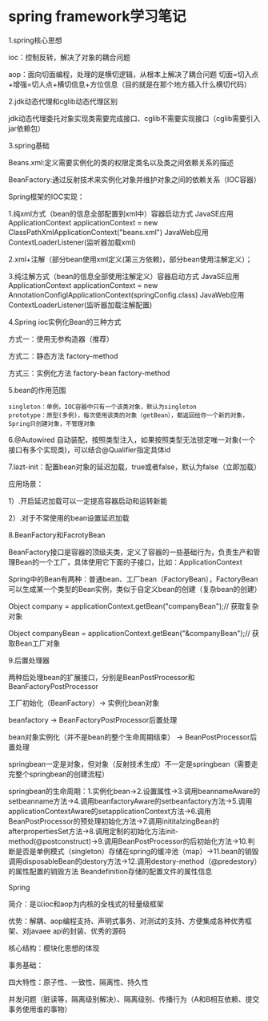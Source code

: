 # spring framework学习笔记

1.spring核心思想

ioc：控制反转，解决了对象的耦合问题

aop：面向切面编程，处理的是横切逻辑，从根本上解决了耦合问题 切面=切入点+增强=切人点+横切信息+方位信息（目的就是在那个地方插入什么横切代码）

2.jdk动态代理和cglib动态代理区别

jdk动态代理委托对象实现类需要完成接口、cglib不需要实现接口（cglib需要引入jar依赖包）

3.spring基础

Beans.xml:定义需要实例化的类的权限定类名以及类之间依赖关系的描述

BeanFactory:通过反射技术来实例化对象并维护对象之间的依赖关系（IOC容器）

Spring框架的IOC实现：

1.纯xml方式（bean的信息全部配置到xml中）容器启动方式 JavaSE应用ApplicationContext applicationContext = new ClassPathXmlApplicationContext("beans.xml")   JavaWeb应用ContextLoaderListener(监听器加载xml)

2.xml+注解（部分bean使用xml定义(第三方依赖)，部分bean使用注解定义）；

3.纯注解方式（bean的信息全部使用注解定义）容器启动方式 JavaSE应用ApplicationContext applicationContext = new AnnotationConfiglApplicationContext(springConfig.class)   JavaWeb应用ContextLoaderListener(监听器加载注解配置)

4.Spring ioc实例化Bean的三种方式

方式一：使用无参构造器（推荐）

方式二：静态方法 factory-method

方式三：实例化方法 factory-bean factory-method

5.bean的作用范围

```
singleton：单例，IOC容器中只有一个该类对象，默认为singleton
prototype：原型(多例)，每次使用该类的对象（getBean），都返回给你一个新的对象，Spring只创建对象，不管理对象
```

6.@Autowired 自动装配，按照类型注入，如果按照类型无法锁定唯一对象(一个接口有多个实现类)，可以结合@Qualifier指定具体id

7.lazt-init：配置bean对象的延迟加载，true或者false，默认为false（立即加载）

应用场景：

1）.开启延迟加载可以一定提高容器启动和运转新能

2）.对于不常使用的bean设置延迟加载

8.BeanFactory和FacrotyBean

BeanFactory接口是容器的顶级夫类，定义了容器的一些基础行为，负责生产和管理Bean的一个工厂，具体使用它下面的子接口，比如：ApplicationContext

Spring中的Bean有两种：普通bean、工厂bean（FactoryBean），FactoryBean可以生成某一个类型的Bean实例，类似于自定义bean的创建（复杂bean的创建）

Object company = applicationContext.getBean("companyBean");// 获取复杂对象

Object companyBean = applicationContext.getBean("&companyBean");// 获取Bean工厂对象

9.后置处理器

两种后处理bean的扩展接口，分别是BeanPostProcessor和BeanFactoryPostProcessor

工厂初始化（BeanFactory）-> 实例化bean对象

beanfactory -> BeanFactoryPostProcessor后置处理

bean对象实例化（并不是bean的整个生命周期结束） -> BeanPostProcessor后置处理

springbean一定是对象，但对象（反射技术生成）不一定是springbean（需要走完整个springbean的创建流程）

springbean的生命周期：1.实例化bean->2.设置属性->3.调用beannameAware的setbeanname方法->4.调用beanfactoryAware的setbeanfactory方法->5.调用applicationContextAware的setapplicationContext方法->6.调用BeanPostProcessor的预处理初始化方法->7.调用inititalzingBean的afterpropertiesSet方法->8.调用定制的初始化方法init-method(@postconstruct)->9.调用BeanPostProcessor的后初始化方法->10.判断是否是单例模式（singleton）存储在spring的缓冲池（map）->11.bean的销毁 调用disposableBean的destory方法->12.调用destory-method（@predestory）的属性配置的销毁方法
Beandefinition存储的配置文件的属性信息

Spring

简介：是以ioc和aop为内核的全栈式的轻量级框架

优势：解耦、aop编程支持、声明式事务、对测试的支持、方便集成各种优秀框架、对javaee api的封装、优秀的源码

核心结构：模块化思想的体现

事务基础：

四大特性：原子性、一致性、隔离性、持久性

并发问题（脏读等，隔离级别解决）、隔离级别、传播行为（A和B相互依赖、提交事务使用谁的事物）

